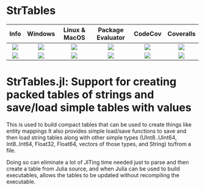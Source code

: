 # StrTables

| **Info** | **Windows** | **Linux & MacOS** | **Package Evaluator** | **CodeCov** | **Coveralls** |
|:------------------:|:------------------:|:---------------------:|:-----------------:|:---------------------:|:-----------------:|
| [![][license-img]][license-url] | [![][app-s-img]][app-s-url] | [![][travis-s-img]][travis-url] | [![][pkg-s-img]][pkg-s-url] | [![][codecov-img]][codecov-url] | [![][coverall-s-img]][coverall-s-url]
| [![][gitter-img]][gitter-url] | [![][app-m-img]][app-m-url] | [![][travis-m-img]][travis-url] | [![][pkg-m-img]][pkg-m-url] | [![][codecov-img]][codecov-url] | [![][coverall-m-img]][coverall-m-url]

[license-img]:  http://img.shields.io/badge/license-MIT-brightgreen.svg?style=flat
[license-url]:  LICENSE.md

[gitter-img]:   https://badges.gitter.im/Join%20Chat.svg
[gitter-url]:   https://gitter.im/JuliaString/Lobby?utm_source=badge&utm_medium=badge&utm_campaign=pr-badge

[travis-url]:   https://travis-ci.org/JuliaString/StrTables.jl
[travis-s-img]: https://travis-ci.org/JuliaString/StrTables.jl.svg
[travis-m-img]: https://travis-ci.org/JuliaString/StrTables.jl.svg?branch=master

[app-s-url]:    https://ci.appveyor.com/project/ScottPJones/strtables-jl
[app-m-url]:    https://ci.appveyor.com/project/ScottPJones/strtables-jl/branch/master
[app-s-img]:    https://ci.appveyor.com/api/projects/status/ekt5t6nt8g0cqhjb?svg=true
[app-m-img]:    https://ci.appveyor.com/api/projects/status/ekt5t6nt8g0cqhjb/branch/master?svg=true

[pkg-s-url]:    http://pkg.julialang.org/detail/StrTables
[pkg-m-url]:    http://pkg.julialang.org/detail/StrTables
[pkg-s-img]:    http://pkg.julialang.org/badges/StrTables_0.6.svg
[pkg-m-img]:    http://pkg.julialang.org/badges/StrTables_0.7.svg

[codecov-url]:  https://codecov.io/gh/JuliaString/StrTables.jl
[codecov-img]:  https://codecov.io/gh/JuliaString/StrTables.jl/branch/master/graph/badge.svg

[coverall-s-url]: https://coveralls.io/github/JuliaString/StrTables.jl
[coverall-m-url]: https://coveralls.io/github/JuliaString/StrTables.jl?branch=master
[coverall-s-img]: https://coveralls.io/repos/github/JuliaString/StrTables.jl/badge.svg
[coverall-m-img]: https://coveralls.io/repos/github/JuliaString/StrTables.jl/badge.svg?branch=master

StrTables.jl: Support for creating packed tables of strings and save/load simple tables with values
====================================================================

This is used to build compact tables that can be used to create things like entity mappings
It also provides simple load/save functions to save and then load string tables along with
other simple types (UInt8..UInt64, Int8..Int64, Float32, Float64, vectors of those types,
and String) to/from a file.

Doing so can eliminate a lot of JITing time needed just to parse and then create a table from
Julia source, and when Julia can be used to build executables, allows the tables to be updated
without recompiling the executable.
